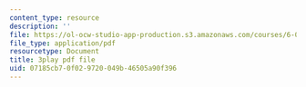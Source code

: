 ```yaml
---
content_type: resource
description: ''
file: https://ol-ocw-studio-app-production.s3.amazonaws.com/courses/6-034-artificial-intelligence-fall-2010/07185cb70f029720049b46505a90f396_EC6bf8JCpDQ.pdf
file_type: application/pdf
resourcetype: Document
title: 3play pdf file
uid: 07185cb7-0f02-9720-049b-46505a90f396
---
```

